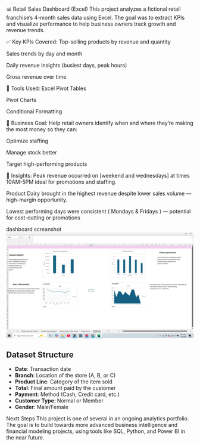 📊 Retail Sales Dashboard (Excel)
This project analyzes a fictional retail franchise’s 4-month sales data using Excel. The goal was to extract KPIs and visualize performance to help business owners track growth and revenue trends.

✅ Key KPIs Covered:
Top-selling products by revenue and quantity

Sales trends by day and month

Daily revenue insights (busiest days, peak hours)

Gross revenue over time

📁 Tools Used:
Excel Pivot Tables

Pivot Charts

Conditional Formatting

 🎯 Business Goal:
Help retail owners identify when and where they’re making the most money so they can:

Optimize staffing

Manage stock better

Target high-performing products

🧠 Insights:
Peak revenue occurred on [weekend and wednesdays]  at times 10AM-5PM ideal for promotions and staffing.

Product Dairy brought in the highest revenue despite lower sales volume — high-margin opportunity.

Lowest performing days were consistent ( Mondays & Fridays ) — potential for cost-cutting or promotions

dashboard screanshot
![Dashboard](dashboard.png)

## Dataset Structure

- **Date**: Transaction date  
- **Branch**: Location of the store (A, B, or C)  
- **Product Line**: Category of the item sold  
- **Total**: Final amount paid by the customer  
- **Payment**: Method (Cash, Credit card, etc.)  
- **Customer Type**: Normal or Member  
- **Gender**: Male/Female  
 


Nextt Steps
This project is one of several in an ongoing analytics portfolio. The goal is to build towards more advanced business intelligence and financial modeling projects, using tools like SQL, Python, and Power BI in the near future.

